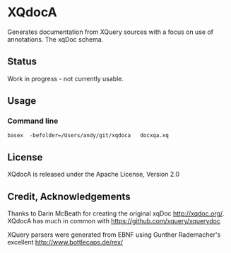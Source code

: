 # XQdocA

Generates documentation from XQuery sources with a focus on use of annotations.
The xqDoc schema.

## Status

Work in progress - not currently usable.

## Usage

### Command line

```
basex  -befolder=/Users/andy/git/xqdoca   docxqa.xq
```



## License

XQdocA is released under the Apache License, Version 2.0

## Credit, Acknowledgements

Thanks to Darin McBeath for creating the original xqDoc http://xqdoc.org/.
XQdocA has much in common with https://github.com/xquery/xquerydoc


XQuery parsers were generated from EBNF using Gunther Rademacher's excellent http://www.bottlecaps.de/rex/